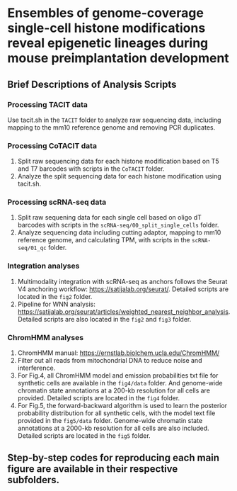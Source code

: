 # Ensembles of genome-coverage single-cell histone modifications reveal epigenetic lineages during mouse preimplantation development

## Brief Descriptions of Analysis Scripts

### Processing TACIT data
Use tacit.sh in the `TACIT` folder to analyze raw sequencing data, including mapping to the mm10 reference genome and removing PCR duplicates.

### Processing CoTACIT data
1. Split raw sequencing data for each histone modification based on T5 and T7 barcodes with scripts in the `CoTACIT` folder.
2. Analyze the split sequencing data for each histone modification using tacit.sh.

### Processing scRNA-seq data
1. Split raw sequening data for each single cell based on oligo dT barcodes with scripts in the `scRNA-seq/00_split_single_cells` folder.
2. Analyze sequencing data including cutting adaptor, mapping to mm10 reference genome, and calculating TPM, with scripts in the `scRNA-seq/01_qc` folder.

### Integration analyses
1. Multimodality integration with scRNA-seq as anchors follows the Seurat V4 anchoring workflow: https://satijalab.org/seurat/. Detailed scripts are located in the `fig2` folder.
2. Pipeline for WNN analysis: https://satijalab.org/seurat/articles/weighted_nearest_neighbor_analysis. Detailed scripts are also located in the `fig2` and `fig3` folder.

### ChromHMM analyses
1. ChromHMM manual: https://ernstlab.biolchem.ucla.edu/ChromHMM/
2. Filter out all reads from mitochondrial DNA to reduce noise and interference.
3. For Fig.4, all ChromHMM model and emission probabilities txt file for synthetic cells are available in the `fig4/data` folder. And genome-wide chromatin state annotations at a 200-kb resolution for all cells are provided. Detailed scripts are located in the `fig4` folder.
4. For Fig.5, the forward-backward algorithm is used to learn the posterior probability distribution for all synthetic cells, with the model text file provided in the `fig5/data` folder. Genome-wide chromatin state annotations at a 2000-kb resolution for all cells are also included. Detailed scripts are located in the `fig5` folder.

## Step-by-step codes for reproducing each main figure are available in their respective subfolders.


